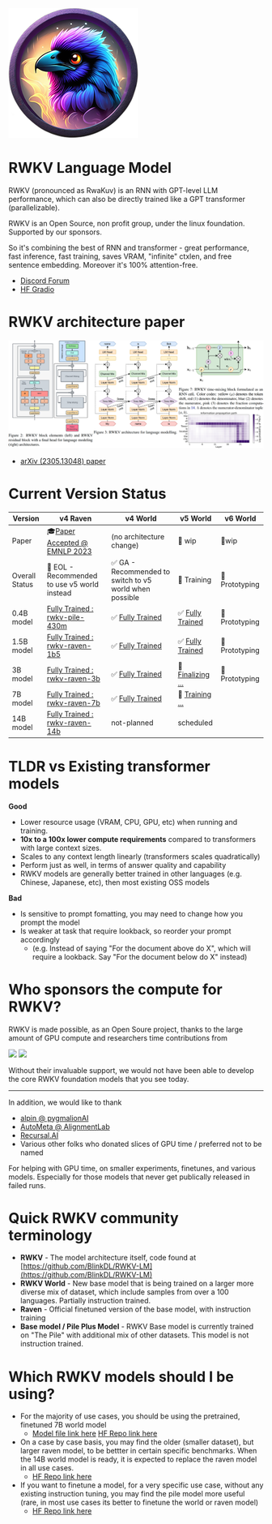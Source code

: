 ![RWKV raven avartar](./img/rwkv-avartar-256p.png)

# RWKV Language Model

RWKV (pronounced as RwaKuv) is an RNN with GPT-level LLM performance, which can also be directly trained like a GPT transformer (parallelizable).

RWKV is an Open Source, non profit group, under the linux foundation. Supported by our sponsors.

So it's combining the best of RNN and transformer - great performance, fast inference, fast training, saves VRAM, "infinite" ctxlen, and free sentence embedding. Moreover it's 100% attention-free.

- [Discord Forum](https://discord.gg/bDSBUMeFpc)
- [HF Gradio](https://huggingface.co/spaces/BlinkDL/RWKV-Gradio-2)

# RWKV architecture paper

[![RWKV paper cover](./img/RWKV-paper.png)](https://arxiv.org/abs/2305.13048)
- [arXiv (2305.13048) paper](https://arxiv.org/abs/2305.13048)

# Current Version Status

| Version | v4 Raven | v4 World | v5 World | v6 World |
|---|---|---|---|---|
| Paper | 🎓[Paper Accepted @ EMNLP 2023](https://arxiv.org/abs/2305.13048) | (no architecture change) | 🔧 wip | 🧪wip |
| Overall Status | 🌚 EOL - Recommended to use v5 world instead | ✅ GA - Recommended to switch to v5 world when possible | 🔧 Training | 🧪 Prototyping |
| 0.4B model | [Fully Trained : rwkv-pile-430m](https://huggingface.co/RWKV/rwkv-4-430m-pile) | ✅ [Fully Trained](https://huggingface.co/RWKV/rwkv-4-world-430m) | ✅ [Fully Trained](https://huggingface.co/BlinkDL/rwkv-5-world/blob/main/RWKV-5-World-0.4B-v2-20231113-ctx4096.pth) | 🧪 Prototyping |
| 1.5B model | [Fully Trained : rwkv-raven-1b5](https://huggingface.co/RWKV/rwkv-raven-1b5) | ✅ [Fully Trained](https://huggingface.co/RWKV/rwkv-4-world-1b5) | ✅ [Fully Trained](https://huggingface.co/BlinkDL/rwkv-5-world/blob/main/RWKV-5-World-1B5-v2-20231025-ctx4096.pth) | 🧪 Prototyping |
| 3B model | [Fully Trained : rwkv-raven-3b](https://huggingface.co/RWKV/rwkv-raven-3b) | ✅ [Fully Trained](https://huggingface.co/RWKV/rwkv-4-world-3b) | 🔧 [Finalizing ...](https://huggingface.co/BlinkDL/rwkv-5-world/blob/main/RWKV-5-World-3B-v2-20231118-ctx16k.pth) | 🧪 Prototyping |
| 7B model | [Fully Trained : rwkv-raven-7b](https://huggingface.co/RWKV/rwkv-raven-7b) | ✅ [Fully Trained](https://huggingface.co/RWKV/rwkv-4-world-7b) | 🔧 [Training ...](https://huggingface.co/BlinkDL/temp/blob/main/rwkv-x052-7b-world-v2-79%25trained-20231208-ctx4k.pth) |  |
| 14B model | [Fully Trained : rwkv-raven-14b](https://huggingface.co/RWKV/rwkv-raven-14b) | not-planned | scheduled |  |

# TLDR vs Existing transformer models

**Good**
+ Lower resource usage (VRAM, CPU, GPU, etc) when running and training. 
+ **10x to a 100x lower compute requirements** compared to transformers with large context sizes.
+ Scales to any context length linearly (transformers scales quadratically)
+ Perform just as well, in terms of answer quality and capability
+ RWKV models are generally better trained in other languages (e.g. Chinese, Japanese, etc), then most existing OSS models

**Bad**
+ Is sensitive to prompt fomatting, you may need to change how you prompt the model
+ Is weaker at task that require lookback, so reorder your prompt accordingly
    + (e.g. Instead of saying "For the document above do X", which will require a lookback. Say "For the document below do X" instead)
 
# Who sponsors the compute for RWKV?

RWKV is made possible, as an Open Soure project, thanks to the large amount of GPU compute and researchers time contributions from

<div class="sponsor_logos">
    <a href="https://stability.ai/" target="_blank"><img src="https://wiki.rwkv.com/img/Stability-AI.jpg" width="100px"/></a>
    <a href="https://www.eleuther.ai/" target="_blank"><img src="https://wiki.rwkv.com/img/EleutherAI_logo.svg.png" width="100px"/></a>
</div>

Without their invaluable support, we would not have been able to develop the core RWKV foundation models that you see today.

---

In addition, we would like to thank
- [alpin @ pygmalionAI](https://pygmalion.chat/)
- [AutoMeta @ AlignmentLab](https://twitter.com/alignment_lab)
- [Recursal.AI](https://recursal.ai)
- Various other folks who donated slices of GPU time / preferred not to be named

For helping with GPU time, on smaller experiments, finetunes, and various models. Especially for those models that never get publically released in failed runs.

# Quick RWKV community terminology

- **RWKV** - The model architecture itself, code found at [https://github.com/BlinkDL/RWKV-LM](https://github.com/BlinkDL/RWKV-LM)
- **RWKV World** - New base model that is being trained on a larger more diverse mix of dataset, which include samples from over a 100 languages. Partially instruction trained.
- **Raven** - Official finetuned version of the base model, with instruction training
- **Base model / Pile Plus Model** - RWKV Base model is currently trained on "The Pile" with additional mix of other datasets. This model is not instruction trained.

# Which RWKV models should I be using?

- For the majority of use cases, you should be using the pretrained, finetuned 7B world model
    - [Model file link here](https://huggingface.co/BlinkDL/rwkv-4-world/blob/main/RWKV-4-World-7B-v1-20230626-ctx4096.pth) [HF Repo link here](https://huggingface.co/BlinkDL/rwkv-4-world)
- On a case by case basis, you may find the older (smaller dataset), but larger raven model, to be bettter in certain specific benchmarks. When the 14B world model is ready, it is expected to replace the raven model in all use cases.
    - [HF Repo link here](https://huggingface.co/BlinkDL/rwkv-4-raven)
- If you want to finetune a model, for a very specific use case, without any existing instruction tuning, you may find the pile model more useful (rare, in most use cases its better to finetune the world or raven model)
    - [HF Repo link here](https://huggingface.co/BlinkDL/rwkv-4-pile-14b)

